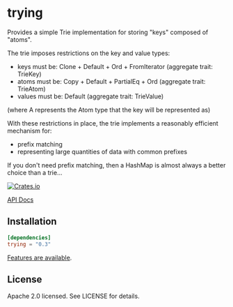 # trying
Provides a simple Trie implementation for storing "keys" composed of "atoms".

The trie imposes restrictions on the key and value types:
 - keys must be: Clone + Default + Ord + FromIterator<A> (aggregate trait: TrieKey)
 - atoms must be: Copy + Default + PartialEq + Ord (aggregate trait: TrieAtom)
 - values must be: Default (aggregate trait: TrieValue)

(where A represents the Atom type that the key will be represented as)

With these restrictions in place, the trie implements a reasonably efficient
mechanism for:
 - prefix matching
 - representing large quantities of data with common prefixes

If you don't need prefix matching, then a HashMap is almost always a better
choice than a trie...

[![Crates.io](https://img.shields.io/crates/v/trying.svg)](https://crates.io/crates/trying)

[API Docs](https://docs.rs/trying/latest/trying)

## Installation

```toml
[dependencies]
trying = "0.3"
```

[Features are available](https://github.com/garypen/trying/blob/main/Cargo.toml#L19).

## License

Apache 2.0 licensed. See LICENSE for details.
